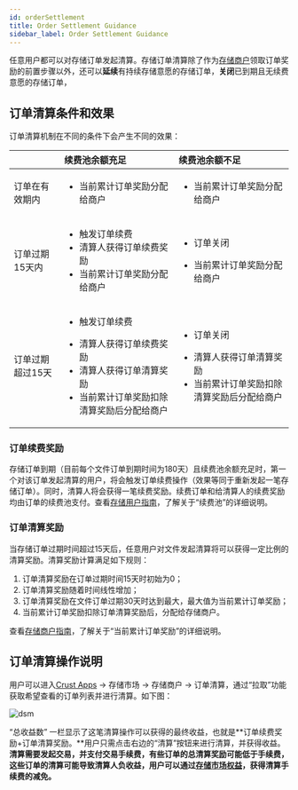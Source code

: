 ```yaml
---
id: orderSettlement
title: Order Settlement Guidance
sidebar_label: Order Settlement Guidance
---
```


任意用户都可以对存储订单发起清算。存储订单清算除了作为[存储商户](storage-merchant.md)领取订单奖励的前置步骤以外，还可以**延续**有持续存储意愿的存储订单，**关闭**已到期且无续费意愿的存储订单，

## 订单清算条件和效果

订单清算机制在不同的条件下会产生不同的效果：

|    |续费池余额充足|续费池余额不足|
|:----|:----|:----|
|订单在有效期内|<ul><li>当前累计订单奖励分配给商户</li>|<ul><li>当前累计订单奖励分配给商户</li>|
|订单过期15天内|<ul><li>触发订单续费</li><li>清算人获得订单续费奖励</li><li>当前累计订单奖励分配给商户</li>|<ul><li>订单关闭</li></ul><ul><li>当前累计订单奖励分配给商户</li></ul>|
|订单过期超过15天|<ul><li>触发订单续费</li></ul><ul><li>清算人获得订单续费奖励</li><li>清算人获得订单清算奖励</li><li>当前累计订单奖励扣除清算奖励后分配给商户</li></ul>|<ul><li>订单关闭</li></ul><ul><li>清算人获得订单清算奖励</li><li>当前累计订单奖励扣除清算奖励后分配给商户</li></ul>|

### 订单续费奖励

存储订单到期（目前每个文件订单到期时间为180天）且续费池余额充足时，第一个对该订单发起清算的用户，将会触发订单续费操作（效果等同于重新发起一笔存储订单）。同时，清算人将会获得一笔续费奖励。续费订单和给清算人的续费奖励均由订单的续费池支付。查看[存储用户指南](storageUserGuide.md)，了解关于“续费池”的详细说明。

### 订单清算奖励

当存储订单过期时间超过15天后，任意用户对文件发起清算将可以获得一定比例的清算奖励。清算奖励计算满足如下规则：

1. 订单清算奖励在订单过期时间15天时初始为0；
2. 订单清算奖励随着时间线性增加；
3. 订单清算奖励在文件订单过期30天时达到最大，最大值为当前累计订单奖励；
4. 当前累计订单奖励扣除订单清算奖励后，分配给存储商户。

查看[存储商户指南](merchantGuidance.md)，了解关于“当前累计订单奖励”的详细说明。

## 订单清算操作说明

用户可以进入[Crust Apps](https://apps.crust.network/#/market/settlements) -> 存储市场 -> 存储商户 -> 订单清算，通过“拉取”功能获取希望查看的订单列表并进行清算。如下图：

![dsm](assets/merchant/settlement.png)

“总收益数” 一栏显示了这笔清算操作可以获得的最终收益，也就是**订单续费奖励+订单清算奖励。**用户只需点击右边的“清算”按钮来进行清算，并获得收益。**清算需要发起交易，并支付交易手续费，有些订单的总清算奖励可能低于手续费，这些订单的清算可能导致清算人负收益，用户可以通过[存储市场权益](marketBenefits.md)，获得清算手续费的减免。**
